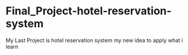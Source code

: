 # Final_Project-hotel-reservation-system
My Last Project is hotel reservation system my new idea to apply what i learn
